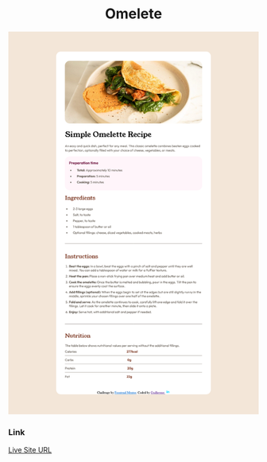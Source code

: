<h1 align="center"> Omelete </h1>
<img src="design/pagina.png">

### Link
<p><a href="https://munizgdm.github.io/omelete/" target=""_blank>Live Site URL</a></p>

